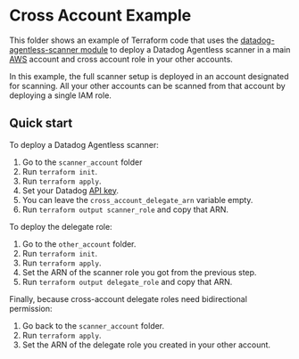 # Cross Account Example

This folder shows an example of Terraform code that uses the [datadog-agentless-scanner module](https://github.com/Datadog/terraform-module-datadog-agentless-scanner) to deploy a Datadog Agentless scanner in a main [AWS](https://aws.amazon.com/) account and cross account role in your other accounts.

In this example, the full scanner setup is deployed in an account designated for scanning.
All your other accounts can be scanned from that account by deploying a single IAM role.


## Quick start

To deploy a Datadog Agentless scanner:

1. Go to the `scanner_account` folder
1. Run `terraform init`.
1. Run `terraform apply`.
1. Set your Datadog [API key](https://docs.datadoghq.com/account_management/api-app-keys/).
1. You can leave the `cross_account_delegate_arn` variable empty.
1. Run `terraform output scanner_role` and copy that ARN.

To deploy the delegate role:

1. Go to the `other_account` folder.
1. Run `terraform init`.
1. Run `terraform apply`.
1. Set the ARN of the scanner role you got from the previous step.
1. Run `terraform output delegate_role` and copy that ARN.

Finally, because cross-account delegate roles need bidirectional permission:

1. Go back to the `scanner_account` folder.
1. Run `terraform apply`.
1. Set the ARN of the delegate role you created in your other account.
